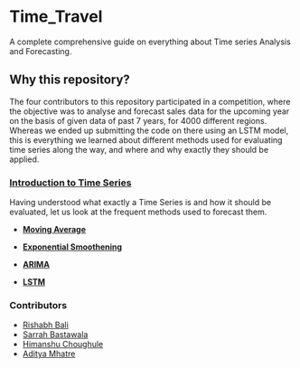 # Time_Travel
A complete comprehensive guide on everything about Time series Analysis and Forecasting.

## Why this repository?
The four contributors to this repository participated in a competition, where the objective was to analyse and forecast sales data for the upcoming year on the basis of given data of past 7 years, for 4000 different regions. Whereas we ended up submitting the code on there using an LSTM model, this is everything we learned about different methods used for evaluating time series along the way, and where and why exactly they should be applied.

### [Introduction to Time Series ](https://github.com/Ris-Bali/Time_Travel/blob/rishabh/Introduction/Introduction.md)

Having understood what exactly a Time Series is and how it should be evaluated, let us look at the frequent methods used to forecast them.

- **[Moving Average](https://github.com/Ris-Bali/Time_Travel/blob/himanshu/moving_average.md)**

- **[Exponential Smoothening](https://github.com/Ris-Bali/Time_Travel/tree/sarrah)**

- **[ARIMA](https://github.com/Ris-Bali/Time_Travel/blob/aditya/Resources/Arima.md)**

- **[LSTM](https://github.com/Ris-Bali/Time_Travel/blob/rishabh/LSTM/lstm.md)**



### Contributors

- [Rishabh Bali](https://github.com/Ris-Bali)
- [Sarrah Bastawala](https://github.com/sarrah-basta)
- [Himanshu Choughule](https://github.com/himanshu-02)
- [Aditya Mhatre](https://github.com/Adi935)

